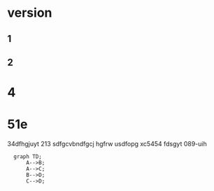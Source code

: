# version

## 1
## 2
 # 4
 # 51e
 
34dfhgjuyt
213
sdfgcvbndfgcj
hgfrw
usdfopg
xc5454
fdsgyt
089-uih


```mermaid
  graph TD;
      A-->B;
      A-->C;
      B-->D;
      C-->D;
```
